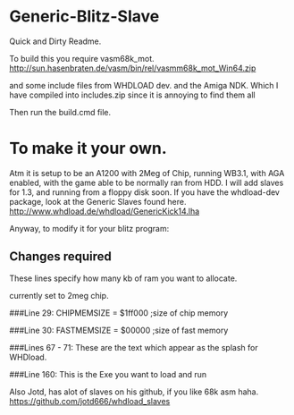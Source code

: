 # Generic-Blitz-Slave
 
Quick and Dirty Readme.

To build this you require vasm68k_mot.
http://sun.hasenbraten.de/vasm/bin/rel/vasmm68k_mot_Win64.zip

and some include files from WHDLOAD dev.
and the Amiga NDK.
Which I have compiled into includes.zip since it is annoying to find them all

Then run the build.cmd file.

# To make it your own.
Atm it is setup to be an A1200 with 2Meg of Chip, running WB3.1, with AGA enabled, with the game able to be normally ran from HDD.
I will add slaves for 1.3, and running from a floppy disk soon.
If you have the whdload-dev package, look at the Generic Slaves found here.
http://www.whdload.de/whdload/GenericKick14.lha

Anyway, to modify it for your blitz program:
## Changes required
These lines specify how many kb of ram you want to allocate.

currently set to 2meg chip.

###Line 29:
CHIPMEMSIZE	= $1ff000	;size of chip memory

###Line 30:
FASTMEMSIZE	= $00000	;size of fast memory

###Lines 67 - 71:
These are the text which appear as the splash for WHDload.

###Line 160:
This is the Exe you want to load and run

Also Jotd, has alot of slaves on his github, if you like 68k asm haha.
https://github.com/jotd666/whdload_slaves
